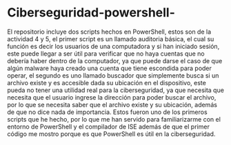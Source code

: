 # Ciberseguridad-powershell-
El repositorio incluye dos scripts hechos en PowerShell, estos son de la actividad 4 y 5, el primer script es un llamado auditoria básica, el cual su función es decir los usuarios de una computadora y si han iniciado sesión, este puede llegar a ser útil para verificar que no haya cuentas que no debería haber dentro de la computador, ya que puede darse el caso de que algún malware haya creado una cuenta que tiene escondida para poder operar, el segundo es uno llamado buscador que simplemente busca si un archivo existe y es accesible dada su ubicación en el dispositivo, este pueda no tener una utilidad real para la ciberseguridad, ya que necesita que necesita que el usuario ingrese la dirección para poder buscar el archivo, por lo que se necesita saber que el archivo existe y su ubicación, además de que no dice nada de importancia. Estos fueron uno de los primeros scripts que he hecho, por lo que me han servido para familiarizarme con el entorno de PowerShell y el compilador de ISE además de que el primer código me mostro porque es que PowerShell es útil en la ciberseguridad.
